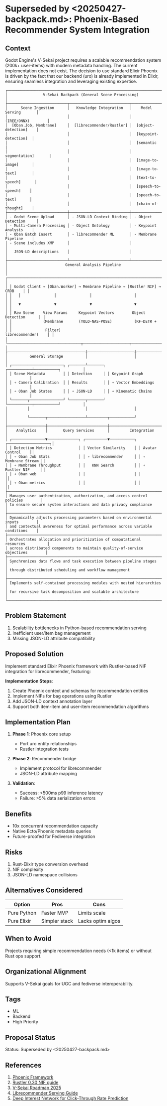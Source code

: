# Superseded by <20250427-backpack.md>: Phoenix-Based Recommender System Integration

## Context

Godot Engine's V-Sekai project requires a scalable recommendation system (200k+ user-items) with modern metadata handling. The current implementation does not exist. The decision to use standard Elixir Phoenix is driven by the fact that our backend (uro) is already implemented in Elixir, ensuring seamless integration and leveraging existing expertise.

```text
┌────────────────────────────────────────────────────────────────────────────────┐
│                V-Sekai Backpack (General Scene Processing)                     │
├───────────────────────────┬───────────────────────────┬────────────────────────┤
│      Scene Ingestion      │   Knowledge Integration   │    Model Serving       │
│                           │                           │     (IREE/ONNX)        │
│  [Oban.Job, Membrane]     │  [librecommender/Rustler] │  [object-detection]    │
│                           │                           │  [keypoint-detection]  │
│                           │                           │  [semantic             |
│                           │                           │    segmentation]       |
│                           │                           │  [image-to-image]      │
│                           │                           │  [image-to-text]       │
│                           │                           │  [text-to-speech]      │
│                           │                           │  [speech-to-speech]    │
│                           │                           │  [speech-to-text]      │
│                           │                           │  [chain-of-thought]    │
├───────────────────────────┼───────────────────────────┼────────────────────────┤
│ - Godot Scene Upload      │ - JSON-LD Context Binding │ - Object Detection     │
│ - Multi-Camera Processing │ - Object Ontology         │ - Keypoint Analysis    │
│ - Oban Batch Insert       │ - librecommender ML       │ - Membrane Pipeline    │
│ - Scene includes XMP      │                           │                        │
│   JSON-LD descriptions    │                           │                        │
├───────────────────────────┴───────────────────────────┴────────────────────────┤
│                          General Analysis Pipeline                             │
│ ┌────────────────────────────────────────────────────────────────────────────┐ │
│ │ Godot Client → [Oban.Worker] → Membrane Pipeline → [Rustler NIF] → CRDB    │ │
│ │   │               │               │                   │                    │ │
│ │   ▼               ▼               ▼                   ▼                    │ │
│ │ Raw Scene    View Params     Keypoint Vectors        Object Detection      │ │
│ │              (Membrane       (YOLO-NAS-POSE)          (RF-DETR +           │ │
│ │               Filter)                                   librecommender)    │ │
│ └─────────────────────────────────┬─────────────────────┬────────────────────┘ │
├───────────────────────────────────┼─────────────────────┼──────────────────────┤
│          General Storage          │                     │                      │
│ ┌───────────────────────┐ ┌───────┴───────┐ ┌───────────┴───────────┐          │
│ │ Scene Metadata        │ │ Detection     │ │ Keypoint Graph        │          │
│ │ ∘ Camera Calibration  │ │ Results       │ │ ∘ Vector Embeddings   │          │
│ │ ∘ Oban Job States     │ │ ∘ JSON-LD     │ │ ∘ Kinematic Chains    │          │
│ └───────┬───────────────┘ └───────┬───────┘ └───────────┬───────────┘          │
│         │                         │                     │                      │
│         └───────┬─────────────────┴─────────┬───────────┘                      │
├─────────────────┼───────────────────────────┼──────────────────────────────────┤
│    Analytics    │       Query Services      │         Integration              │
│ ┌───────────────▼──────────────┐ ┌──────────▼───────────┐ ┌───────────────────┐│
│ │ Detection Metrics            │ │ Vector Similarity    │ │ Avatar Control    ││
│ │ ∘ Oban Job Stats             │ │ ∘ librecommender     │ │ ∘ Membrane Stream ││
│ │ ∘ Membrane Throughput        │ │   KNN Search         │ │ ∘ Rustler NIF     ││
│ │ ∘ Oban web                   │ │                      │ │                   ││
│ │ ∘ Oban metrics               │ │                      │ │                   ││
├────────────────────────────────────────────────────────────────────────────────┤
│ Manages user authentication, authorization, and access control policies        │
│ to ensure secure system interactions and data privacy compliance               │
├────────────────────────────────────────────────────────────────────────────────┤
│ Dynamically adjusts processing parameters based on environmental inputs        │
│ and contextual awareness for optimal performance across variable conditions    │
├────────────────────────────────────────────────────────────────────────────────┤
│ Orchestrates allocation and prioritization of computational resources          │
│ across distributed components to maintain quality-of-service objectives        │
├────────────────────────────────────────────────────────────────────────────────┤
│ Synchronizes data flows and task execution between pipeline stages             │
│ through distributed scheduling and workflow management                         │
├────────────────────────────────────────────────────────────────────────────────┤
│ Implements self-contained processing modules with nested hierarchies           │
│ for recursive task decomposition and scalable architecture                     │
└────────────────────────────────────────────────────────────────────────────────┘
```

## Problem Statement

1. Scalability bottlenecks in Python-based recommendation serving
2. Inefficient user/item bag management
3. Missing JSON-LD attribute compatibility

## Proposed Solution

Implement standard Elixir Phoenix framework with Rustler-based NIF integration for librecommender, featuring:

**Implementation Steps**:

1. Create Phoenix context and schemas for recommendation entities
2. Implement NIFs for bag operations using Rustler
3. Add JSON-LD context annotation layer
4. Support both item-item and user-item recommendation algorithms

## Implementation Plan

1. **Phase 1**: Phoenix core setup

   - Port uro entity relationships
   - Rustler integration tests

2. **Phase 2**: Recommender bridge

   - Implement protocol for librecommender
   - JSON-LD attribute mapping

3. **Validation**:
   - Success: <500ms p99 inference latency
   - Failure: >5% data serialization errors

## Benefits

- 10x concurrent recommendation capacity
- Native Ecto/Phoenix metadata queries
- Future-proofed for Fediverse integration

## Risks

1. Rust-Elixir type conversion overhead
2. NIF complexity
3. JSON-LD namespace collisions

## Alternatives Considered

| Option      | Pros          | Cons              |
| ----------- | ------------- | ----------------- |
| Pure Python | Faster MVP    | Limits scale      |
| Pure Elixir | Simpler stack | Lacks optim algos |

## When to Avoid

Projects requiring simple recommendation needs (<1k items) or without Rust ops support.

## Organizational Alignment

Supports V-Sekai goals for UGC and fediverse interoperability.

## Tags

- ML
- Backend
- High Priority

## Proposal Status

Status: Superseded by <20250427-backpack.md> <!-- Options: Draft | Proposed | Rejected | Accepted | Deprecated | Superseded by [Link/Reference] -->

## References

1. [Phoenix Framework](https://www.phoenixframework.org/)
2. [Rustler 0.30 NIF guide](https://github.com/rusterlium/rustler)
3. [V-Sekai Roadmap 2025](https://v-sekai.github.io/manuals/roadmap.html)
4. [Librecommender Serving Guide](https://librecommender.readthedocs.io/en/latest/serving_guide/rust.html)
5. [Deep Interest Network for Click-Through Rate Prediction](https://arxiv.org/abs/1706.06978)
